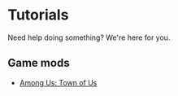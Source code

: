 # Tutorials

Need help doing something? We're here for you.

## Game mods

- [Among Us: Town of Us](among_us_ToU/)
